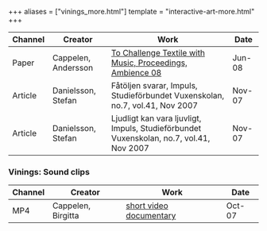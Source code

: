 +++
aliases = ["vinings_more.html"]
template = "interactive-art-more.html"
+++

| Channel | Creator | Work | Date |
| - | - | - | - |
| Paper | Cappelen, Andersson | [To Challenge Textile with Music, Proceedings, Ambience 08](http://hdl.handle.net/2320/3936) | Jun-08 |
| Article | Danielsson, Stefan | Fåtöljen svarar, Impuls, Studieförbundet Vuxenskolan, no.7, vol.41, Nov 2007 | Nov-07 |
| Article | Danielsson, Stefan | Ljudligt kan vara ljuvligt, Impuls, Studieförbundet Vuxenskolan, no.7, vol.41, Nov 2007 | Nov-07 |


### Vinings: Sound clips

| Channel | Creator | Work | Date |
| - | - | - | - |
| MP4 | Cappelen, Birgitta | [short video documentary](/media/viningsmffeng.mp4) | Oct-07 |
